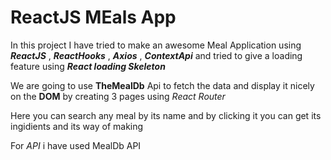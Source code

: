 # ReactJS MEals App

In this project I have tried to make an awesome Meal Application using **_ReactJS_** , **_ReactHooks_** , **_Axios_** , **_ContextApi_** and tried to give a loading feature using **_React loading Skeleton_**

We are going to use **TheMealDb** Api to fetch the data and display it nicely on the **DOM** by creating 3 pages using _React Router_

Here you can search any meal by its name and by clicking it you can get its ingidients and its way of making

For *API* i have used MealDb API